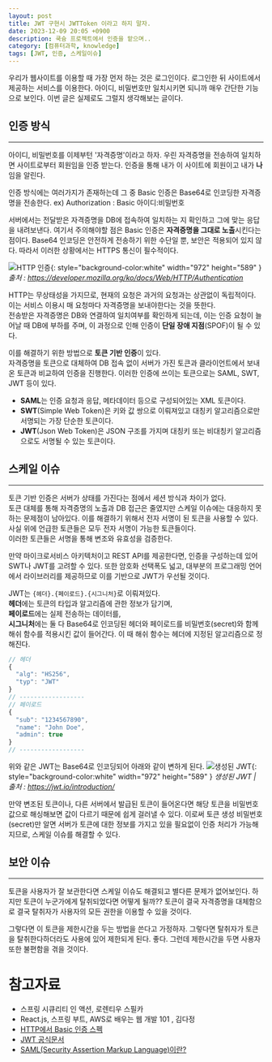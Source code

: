 ```yaml
---
layout: post
title: JWT 구현시 JWTToken 이라고 하지 말자.
date: 2023-12-09 20:05 +0900
description: 쿡슝 프로젝트에서 인증을 맡으며..
category: [컴퓨터과학, knowledge]
tags: [JWT, 인증, 스케일이슈]
---
```


우리가 웹사이트를 이용할 때 가장 먼저 하는 것은 로그인이다.
로그인한 뒤 사이트에서 제공하는 서비스를 이용한다. 
아이디, 비밀번호만 일치시키면 되니까 매우 간단한 기능으로 보인다. 이번 글은 실제로도 그럴지 생각해보는 글이다.

## 인증 방식
---  
아이디, 비밀번호를 이제부턴 '자격증명'이라고 하자.
우린 자격증명을 전송하여 일치하면 사이트로부터 회원임을 인증 받는다. 인증을 통해 내가 이 사이트에 회원이고 내가 **나**임을 알린다.

인증 방식에는 여러가지가 존재하는데 그 중 Basic 인증은 Base64로 인코딩한 자격증명을 전송한다. ex) Authorization : Basic 아이디:비밀번호   

서버에서는 전달받은 자격증명을 DB에 접속하여 일치하는 지 확인하고 그에 맞는 응답을 내려보낸다.
여기서 주의해야할 점은 Basic 인증은 **자격증명을 그대로 노출**시킨다는 점이다. Base64 인코딩은 안전하게 전송하기 위한 수단일 뿐, 보안은 적용되어 있지 않다. 따라서 이러한 상황에서는 HTTPS 통신이 필수적이다.

![HTTP 인증](https://developer.mozilla.org/ko/docs/Web/HTTP/Authentication/http-auth-sequence-diagram.png){: style="background-color:white" width="972" height="589" }
_출처 : <https://developer.mozilla.org/ko/docs/Web/HTTP/Authentication>_

HTTP는 무상태성을 가지므로, 현재의 요청은 과거의 요청과는 상관없이 독립적이다.  
이는 서비스 이용시 매 요청마다 자격증명을 보내야한다는 것을 뜻한다.  
전송받은 자격증명은 DB와 연결하여 일치여부를 확인하게 되는데, 이는 인증 요청이 늘어날 때 DB에 부하를 주며,
이 과정으로 인해 인증이 **단일 장애 지점**(SPOF)이 될 수 있다.

이를 해결하기 위한 방법으로 **토큰 기반 인증**이 있다.  
자격증명을 토큰으로 대체하여 DB 접속 없이 서버가 가진 토큰과 클라이언트에서 보내온 토큰과 비교하여 인증을 진행한다.
이러한 인증에 쓰이는 토큰으로는 SAML, SWT, JWT 등이 있다.     
- **SAML**는 인증 요청과 응답, 메타데이터 등으로 구성되어있는 XML 토큰이다.  
- **SWT**(Simple Web Token)은 키와 값 쌍으로 이뤄져있고 대칭키 알고리즘으로만 서명되는 가장 단순한 토큰이다.  
- **JWT**(Json Web Token)은 JSON 구조를 가지며 대칭키 또는 비대칭키 알고리즘으로도 서명될 수 있는 토큰이다.

## 스케일 이슈
---
토큰 기반 인증은 서버가 상태를 가진다는 점에서 세션 방식과 차이가 없다.   
토큰 대체를 통해 자격증명의 노출과 DB 접근은 줄였지만 스케일 이슈에는 대응하지 못하는 문제점이 남아있다.
이를 해결하기 위해서 전자 서명이 된 토큰을 사용할 수 있다. 사실 위에 언급한 토큰들은 모두 전자 서명이 가능한 토큰들이다.   
이러한 토큰들은 서명을 통해 변조와 유효성을 검증한다. 

만약 마이크로서비스 아키텍처이고 REST API를 제공한다면, 인증을 구성하는데 있어 SWT나 JWT를 고려할 수 있다. 
또한 암호화 선택폭도 넓고, 대부분의 프로그래밍 언어에서 라이브러리를 제공하므로 이를 기반으로 JWT가 우선될 것이다.

JWT는 `{헤더}.{페이로드}.{시그니처}`로 이뤄져있다.   
**헤더**에는 토큰의 타입과 알고리즘에 관한 정보가 담기며,   
**페이로드**에는 실제 전송하는 데이터를,   
**시그니처**에는 둘 다 Base64로 인코딩된 헤더와 페이로드를 비밀번호(secret)와 함께 해쉬 함수를 적용시킨 값이 들어간다. 이 때 해쉬 함수는 헤더에 지정된 알고리즘으로 정해진다.
```javascript
// 헤더
{
  "alg": "HS256",
  "typ": "JWT"
}
// ------------------
// 페이로드
{
  "sub": "1234567890",
  "name": "John Doe",
  "admin": true
}
// ------------------
```
위와 같은 JWT는 Base64로 인코딩되어 아래와 같이 변하게 된다.
![생성된 JWT](https://cdn2.auth0.com/content/jwt/encoded-jwt4.png){: style="background-color:white" width="972" height="589" }
_생성된 JWT | 출처 : <https://jwt.io/introduction/>_

만약 변조된 토큰이나, 다른 서버에서 발급된 토큰이 들어온다면 해당 토큰을 비밀번호 값으로 해싱해보면 값이 다르기 때문에 쉽게 걸러낼 수 있다.
이로써 토큰 생성 비밀번호(secret)만 알면 서버가 토큰에 대한 정보를 가지고 있을 필요없이 인증 처리가 가능해지므로, 스케일 이슈를 해결할 수 있다.

## 보안 이슈
---
토큰을 사용자가 잘 보관한다면 스케일 이슈도 해결되고 별다른 문제가 없어보인다. 하지만 토큰이 누군가에게 탈취되었다면 어떻게 될까??
토큰이 결국 자격증명을 대체함으로 결국 탈취자가 사용자의 모든 권한을 이용할 수 있을 것이다.

그렇다면 이 토큰을 제한시간을 두는 방법을 쓴다고 가정하자. 그렇다면 탈취자가 토큰을 탈취한다하더라도 사용에 있어 제한되게 된다.
좋다. 그런데 제한시간을 두면 사용자 또한 불편함을 겪을 것이다. 

# 참고자료
- 스프링 시큐리티 인 액션, 로렌티우 스필카
- React.js, 스프링 부트, AWS로 배우는 웹 개발 101 , 김다정
- [HTTP에서 Basic 인증 스펙](https://datatracker.ietf.org/doc/html/rfc7617)  
- [JWT 공식문서](https://jwt.io/introduction/)      
- [SAML(Security Assertion Markup Language)이란?](https://learn.microsoft.com/en-us/entra/architecture/auth-saml)